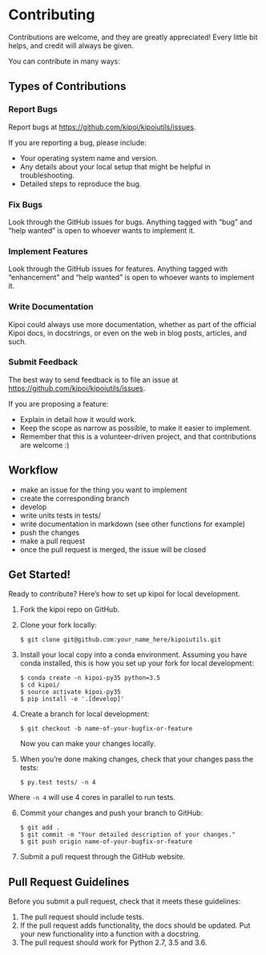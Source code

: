 # Contributing

Contributions are welcome, and they are greatly appreciated! Every little bit helps, and credit will always be given.

You can contribute in many ways:

## Types of Contributions

### Report Bugs

Report bugs at <https://github.com/kipoi/kipoiutils/issues>.

If you are reporting a bug, please include:

-   Your operating system name and version.
-   Any details about your local setup that might be helpful in troubleshooting.
-   Detailed steps to reproduce the bug.

### Fix Bugs

Look through the GitHub issues for bugs. Anything tagged with “bug” and “help wanted” is open to whoever wants to implement it.

### Implement Features

Look through the GitHub issues for features. Anything tagged with “enhancement” and “help wanted” is open to whoever wants to implement it.

### Write Documentation

Kipoi could always use more documentation, whether as part of the official Kipoi docs, in docstrings, or even on the web in blog posts, articles, and such.

### Submit Feedback

The best way to send feedback is to file an issue at <https://github.com/kipoi/kipoiutils/issues>.

If you are proposing a feature:

-   Explain in detail how it would work.
-   Keep the scope as narrow as possible, to make it easier to implement.
-   Remember that this is a volunteer-driven project, and that contributions are welcome :)

## Workflow

- make an issue for the thing you want to implement
- create the corresponding branch
- develop
- write units tests in tests/
- write documentation in markdown (see other functions for example)
- push the changes
- make a pull request
- once the pull request is merged, the issue will be closed

## Get Started!

Ready to contribute? Here’s how to set up kipoi for local development.

1.  Fork the kipoi repo on GitHub.
2.  Clone your fork locally:

        $ git clone git@github.com:your_name_here/kipoiutils.git

3.  Install your local copy into a conda environment. Assuming you have conda installed, this is how you set up your fork for local development:

        $ conda create -n kipoi-py35 python=3.5
        $ cd kipoi/
		$ source activate kipoi-py35
        $ pip install -e '.[develop]'

4.  Create a branch for local development:

        $ git checkout -b name-of-your-bugfix-or-feature

    Now you can make your changes locally.

5.  When you’re done making changes, check that your changes pass the tests:

        $ py.test tests/ -n 4

Where `-n 4` will use 4 cores in parallel to run tests.

6.  Commit your changes and push your branch to GitHub:

        $ git add .
        $ git commit -m "Your detailed description of your changes."
        $ git push origin name-of-your-bugfix-or-feature

7.  Submit a pull request through the GitHub website.

## Pull Request Guidelines

Before you submit a pull request, check that it meets these guidelines:

1.  The pull request should include tests.
2.  If the pull request adds functionality, the docs should be updated. Put your new functionality into a function with a docstring.
3.  The pull request should work for Python 2.7, 3.5 and 3.6.
